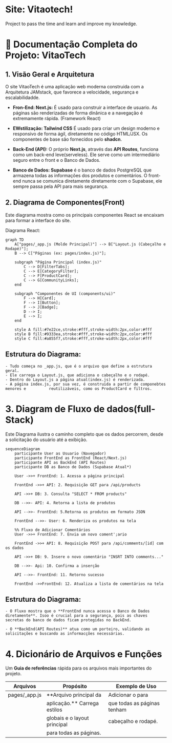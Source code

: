 # Site: Vitaotech!

Project to pass the time and learn and improve my knowledge.


# 🚀 Documentação Completa do Projeto: VitaoTech


## 1. Visão Geral e Arquitetura

O site VitaoTech é uma aplicação web moderna construida com a Arquitetura JAMstack, que favorece a velocidade, segurança e escalabilidadde.

- **Fron-End: Next.js:** É usado para construir a interface de usuario. As páginas são renderizadas de forma dinânica e a navegação é extremamente rápida. (Framework React)

- **EWstilização: Tailwind CSS** É usado para criar um design moderno e responsivo de forma ágil, diretamente no código HTML/JSX. Os componentes de base são fornecidos pelo **shadcn**.

- **Back-End (API):** O próprio **Next.js**, através das **API Routes**, funciona como um back-end leve(serveless). Ele serve como um intermediário seguro entre o front e o Banco de Dados.

- **Banco de Dados: Supabase** é o banco de dados PostgreSQL que armazena todas as informações dos produtos e comentários. O front- end nunca se comunica diretamente diretamente com o Supabase, ele sempre passa pela API para mais segurança.


## 2. Diagrama de Componentes(Front)

Este diagrama mostra como os principais componentes React se encaixam para formar a interface do site.

Diagrama React:

    graph TD
        A["pages/_app.js (Molde Principal)"] --> B["Layout.js (Cabeçalho e Rodapé)"];
        B --> C["Páginas (ex: pages/index.js)"];

        subgraph "Página Principal (index.js)"
            C --> D[FilterTabs];
            C --> E[CategoryFilter];
            C --> F[ProductCard];
            C --> G[CommunityLinks];
        end

        subgraph "Componentes de UI (components/ui)"
            F --> H[Card];
            F --> I[Button];
            F --> J[Badge];
            D --> I;
            E --> I;
        end

        style A fill:#7e22ce,stroke:#fff,stroke-width:2px,color:#fff
        style B fill:#9333ea,stroke:#fff,stroke-width:2px,color:#fff
        style C fill:#a855f7,stroke:#fff,stroke-width:2px,color:#fff

## Estrutura do Diagrama:

    - Tudo começa no _app.js, que é o arquivo que define a estrutura geral.
    - Ele carrega o Layout.js, que adiciona o cabeçalho e o rodapé.
    - Dentro do Layout.js a página atual(index.js) é renderizada.
    - A página index.js, por sua vez, é construida a partir de componebtes menores e          reutilizáveis, como os ProductCard e filtros.

# 3. Diagram de Fluxo de dados(full-Stack)

Este Diagrama ilustra o caminho completo que os dados percorrem, desde a solicitação do usuário até a exibição.

    sequenceDiagram
        participante User as Usuario (Navegador)
        participante FrontEnd as FrontEnd (React/Next.js)
        participante API as BackEnd (API Routes)
        participante DB as Banco de Dados (Supabase Atual*)

        User ->>+ FrontEnd: 1. Acessa a página principal

        FrontEnd ->>+ API: 2. Requisição GET para /api/products

        API ->>+ DB: 3. Consulta "SELECT * FROM products"

        DB -->>- API: 4. Retorna a lista de produtos

        API -->>- FrontEnd: 5.Retorna os produtos em formato JSON

        FrontEnd -->>- User: 6. Renderiza os produtos na tela

        %% Fluxo de Adicionar Comentários
        User ->>+ FrontEnd: 7. Envia um novo coment';ario

        FrontEnd ->>+ API: 8. Requisição POST para /api/comments/[id] com os dados

        API ->>+ DB: 9. Insere o novo comentário "INSRT INTO comments..."

        DB -->>- Api: 10. Confirma a inserção

        API -->>- FrontEnd: 11. Retorno sucesso

        FrontEnd ->>FrontEnd: 12. Atualiza a lista de comentários na tela

## Estrutura do Diagrama:

    - O Fluxo mostra que o **FrontEnd nunca acessa o Banco de Dados diretamente**. Isoo é crucial para a segurança, pois as chaves secretas do banco de dados ficam protegidas no BackEnd.

    - O **BackEnd(API Routes)** atua como um porteiro, validando as solicitações e buscando as informacções necessárias.

# 4. Dicionário de Arquivos e Funções

Um **Guia de referências** rápida para os arquivos mais importantes do projeto.

|Arquivos|Propósito|Exemplo de Uso|
|-|-|-|
|     pages/_app.js     | **Arquivo principal da        |   Adicionar o <Layout> para |
|                       |aplicação.** Carrega estilos   |que todas as páginas tenham  |
|                       |globais e o layout principal   |cabeçalho e rodapé.          |
|                       |para todas as páginas.         |                             |
                                                 